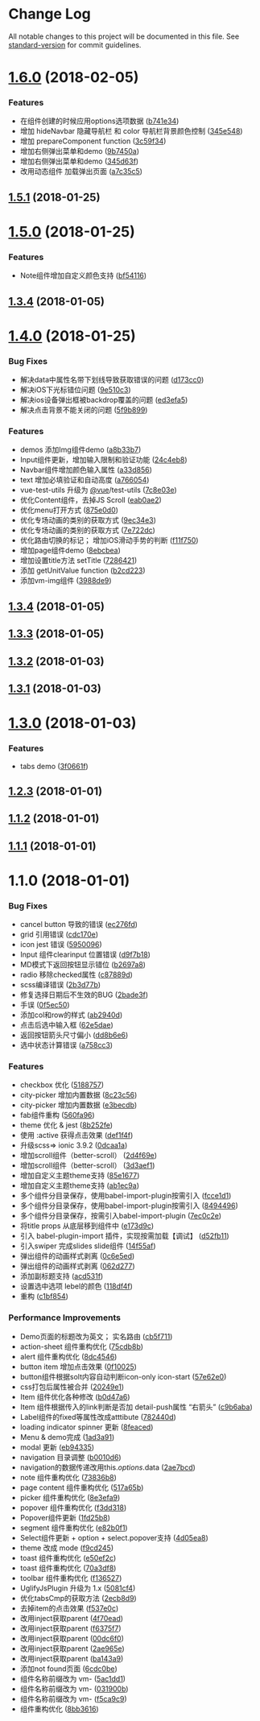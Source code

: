 # Change Log

All notable changes to this project will be documented in this file. See [standard-version](https://github.com/conventional-changelog/standard-version) for commit guidelines.

<a name="1.6.0"></a>
# [1.6.0](https://github.com/nostaff/vimon/compare/v1.5.1...v1.6.0) (2018-02-05)


### Features

* 在组件创建的时候应用options选项数据 ([b741e34](https://github.com/nostaff/vimon/commit/b741e34))
* 增加 hideNavbar 隐藏导航栏  和 color 导航栏背景颜色控制 ([345e548](https://github.com/nostaff/vimon/commit/345e548))
* 增加 prepareComponent function ([3c59f34](https://github.com/nostaff/vimon/commit/3c59f34))
* 增加右侧弹出菜单和demo ([9b7450a](https://github.com/nostaff/vimon/commit/9b7450a))
* 增加右侧弹出菜单和demo ([345d63f](https://github.com/nostaff/vimon/commit/345d63f))
* 改用动态组件 <component>加载弹出页面 ([a7c35c5](https://github.com/nostaff/vimon/commit/a7c35c5))



<a name="1.5.1"></a>
## [1.5.1](https://github.com/nostaff/vimon/compare/v1.5.0...v1.5.1) (2018-01-25)



<a name="1.5.0"></a>
# [1.5.0](https://github.com/nostaff/vimon/compare/v1.4.0...v1.5.0) (2018-01-25)


### Features

* Note组件增加自定义颜色支持 ([bf54116](https://github.com/nostaff/vimon/commit/bf54116))



<a name="1.3.4"></a>
## [1.3.4](https://github.com/nostaff/vimon/compare/v1.3.3...v1.3.4) (2018-01-05)



<a name="1.4.0"></a>
# [1.4.0](https://github.com/nostaff/vimon/compare/v1.3.3...v1.4.0) (2018-01-25)


### Bug Fixes

* 解决data中属性名带下划线导致获取错误的问题 ([d173cc0](https://github.com/nostaff/vimon/commit/d173cc0))
* 解决iOS下光标错位问题 ([9e510c3](https://github.com/nostaff/vimon/commit/9e510c3))
* 解决ios设备弹出框被backdrop覆盖的问题 ([ed3efa5](https://github.com/nostaff/vimon/commit/ed3efa5))
* 解决点击背景不能关闭的问题 ([5f9b899](https://github.com/nostaff/vimon/commit/5f9b899))


### Features

* demos 添加Img组件demo ([a8b33b7](https://github.com/nostaff/vimon/commit/a8b33b7))
* Input组件更新，增加输入限制和验证功能 ([24c4eb8](https://github.com/nostaff/vimon/commit/24c4eb8))
* Navbar组件增加颜色输入属性 ([a33d856](https://github.com/nostaff/vimon/commit/a33d856))
* text 增加必填验证和自动高度 ([a766054](https://github.com/nostaff/vimon/commit/a766054))
* vue-test-utils 升级为 [@vue](https://github.com/vue)/test-utils ([7c8e03e](https://github.com/nostaff/vimon/commit/7c8e03e))
* 优化Content组件，去掉JS Scroll ([eab0ae2](https://github.com/nostaff/vimon/commit/eab0ae2))
* 优化menu打开方式 ([875e0d0](https://github.com/nostaff/vimon/commit/875e0d0))
* 优化专场动画的类别的获取方式 ([9ec34e3](https://github.com/nostaff/vimon/commit/9ec34e3))
* 优化专场动画的类别的获取方式 ([7e722dc](https://github.com/nostaff/vimon/commit/7e722dc))
* 优化路由切换的标记； 增加iOS滑动手势的判断 ([f11f750](https://github.com/nostaff/vimon/commit/f11f750))
* 增加page组件demo ([8ebcbea](https://github.com/nostaff/vimon/commit/8ebcbea))
* 增加设置title方法  setTitle ([7286421](https://github.com/nostaff/vimon/commit/7286421))
* 添加 getUnitValue function ([b2cd223](https://github.com/nostaff/vimon/commit/b2cd223))
* 添加vm-img组件 ([3988de9](https://github.com/nostaff/vimon/commit/3988de9))

<a name="1.3.4"></a>
## [1.3.4](https://github.com/nostaff/vimon/compare/v1.3.3...v1.3.4) (2018-01-05)


<a name="1.3.3"></a>
## [1.3.3](https://github.com/nostaff/vimon/compare/v1.3.2...v1.3.3) (2018-01-05)



<a name="1.3.2"></a>
## [1.3.2](https://github.com/nostaff/vimon/compare/v1.2.10...v1.3.2) (2018-01-03)



<a name="1.3.1"></a>
## [1.3.1](https://github.com/nostaff/vimon/compare/v1.2.10...v1.3.1) (2018-01-03)



<a name="1.3.0"></a>
# [1.3.0](https://github.com/nostaff/vimon/compare/v1.2.3...v1.3.0) (2018-01-03)


### Features

* tabs demo ([3f0661f](https://github.com/nostaff/vimon/commit/3f0661f))



<a name="1.2.3"></a>
## [1.2.3](https://github.com/nostaff/vimon/compare/v1.1.2...v1.2.3) (2018-01-01)



<a name="1.1.2"></a>
## [1.1.2](https://github.com/nostaff/vimon/compare/v1.1.1...v1.1.2) (2018-01-01)



<a name="1.1.1"></a>
## [1.1.1](https://github.com/nostaff/vimon/compare/v1.1.0...v1.1.1) (2018-01-01)



<a name="1.1.0"></a>
# 1.1.0 (2018-01-01)


### Bug Fixes

* cancel button 导致的错误 ([ec276fd](https://github.com/nostaff/vimon/commit/ec276fd))
* grid 引用错误 ([cdc170e](https://github.com/nostaff/vimon/commit/cdc170e))
* icon jest 错误 ([5950096](https://github.com/nostaff/vimon/commit/5950096))
* Input 组件clearinput 位置错误 ([d9f7b18](https://github.com/nostaff/vimon/commit/d9f7b18))
* MD模式下返回按钮显示错位 ([b2697a8](https://github.com/nostaff/vimon/commit/b2697a8))
* radio 移除checked属性 ([c87889d](https://github.com/nostaff/vimon/commit/c87889d))
* scss编译错误 ([2b3d77b](https://github.com/nostaff/vimon/commit/2b3d77b))
* 修复选择日期后不生效的BUG ([2bade3f](https://github.com/nostaff/vimon/commit/2bade3f))
* 手误 ([0f5ec50](https://github.com/nostaff/vimon/commit/0f5ec50))
* 添加col和row的样式 ([ab2940d](https://github.com/nostaff/vimon/commit/ab2940d))
* 点击后选中输入框 ([62e5dae](https://github.com/nostaff/vimon/commit/62e5dae))
* 返回按钮箭头尺寸偏小 ([dd8b6e6](https://github.com/nostaff/vimon/commit/dd8b6e6))
* 选中状态计算错误 ([a758cc3](https://github.com/nostaff/vimon/commit/a758cc3))


### Features

* checkbox 优化 ([5188757](https://github.com/nostaff/vimon/commit/5188757))
* city-picker 增加内置数据 ([8c23c56](https://github.com/nostaff/vimon/commit/8c23c56))
* city-picker 增加内置数据 ([e3becdb](https://github.com/nostaff/vimon/commit/e3becdb))
* fab组件重构 ([560fa96](https://github.com/nostaff/vimon/commit/560fa96))
* theme 优化  & jest ([8b252fe](https://github.com/nostaff/vimon/commit/8b252fe))
* 使用 :active 获得点击效果 ([def1f4f](https://github.com/nostaff/vimon/commit/def1f4f))
* 升级scss=> ionic 3.9.2 ([0dcaa1a](https://github.com/nostaff/vimon/commit/0dcaa1a))
* 增加scroll组件（better-scroll） ([2d4f69e](https://github.com/nostaff/vimon/commit/2d4f69e))
* 增加scroll组件（better-scroll） ([3d3aef1](https://github.com/nostaff/vimon/commit/3d3aef1))
* 增加自定义主题theme支持 ([85e1677](https://github.com/nostaff/vimon/commit/85e1677))
* 增加自定义主题theme支持 ([ab1ec9a](https://github.com/nostaff/vimon/commit/ab1ec9a))
* 多个组件分目录保存，使用babel-import-plugin按需引入 ([fcce1d1](https://github.com/nostaff/vimon/commit/fcce1d1))
* 多个组件分目录保存，使用babel-import-plugin按需引入 ([8494496](https://github.com/nostaff/vimon/commit/8494496))
* 多个组件分目录保存，按需引入babel-import-plugin ([7ec0c2e](https://github.com/nostaff/vimon/commit/7ec0c2e))
* 将title props 从底层移到组件中 ([e173d9c](https://github.com/nostaff/vimon/commit/e173d9c))
* 引入  babel-plugin-import 插件，实现按需加载【调试】 ([d52fb11](https://github.com/nostaff/vimon/commit/d52fb11))
* 引入swiper 完成slides slide组件 ([14f55af](https://github.com/nostaff/vimon/commit/14f55af))
* 弹出组件的动画样式剥离 ([0c6e5ed](https://github.com/nostaff/vimon/commit/0c6e5ed))
* 弹出组件的动画样式剥离 ([062d277](https://github.com/nostaff/vimon/commit/062d277))
* 添加副标题支持 ([acd531f](https://github.com/nostaff/vimon/commit/acd531f))
* 设置选中选项 lebel的颜色 ([118df4f](https://github.com/nostaff/vimon/commit/118df4f))
* 重构 ([c1bf854](https://github.com/nostaff/vimon/commit/c1bf854))


### Performance Improvements

*  Demo页面的标题改为英文； 实名路由 ([cb5f711](https://github.com/nostaff/vimon/commit/cb5f711))
* action-sheet 组件重构优化 ([75cdb8b](https://github.com/nostaff/vimon/commit/75cdb8b))
* alert 组件重构优化 ([8dc4546](https://github.com/nostaff/vimon/commit/8dc4546))
* button item 增加点击效果 ([0f10025](https://github.com/nostaff/vimon/commit/0f10025))
* button组件根据solt内容自动判断icon-only  icon-start ([57e62e0](https://github.com/nostaff/vimon/commit/57e62e0))
* css打包后属性被合并 ([20249e1](https://github.com/nostaff/vimon/commit/20249e1))
* Item 组件优化各种修改 ([b0d47a6](https://github.com/nostaff/vimon/commit/b0d47a6))
* Item 组件根据传入的link判断是否加 detail-push属性 “右箭头” ([c9b6aba](https://github.com/nostaff/vimon/commit/c9b6aba))
* Label组件的fixed等属性改成atttibute ([782440d](https://github.com/nostaff/vimon/commit/782440d))
* loading indicator spinner 更新 ([8feaced](https://github.com/nostaff/vimon/commit/8feaced))
* Menu & demo完成 ([1ad3a91](https://github.com/nostaff/vimon/commit/1ad3a91))
* modal 更新 ([eb94335](https://github.com/nostaff/vimon/commit/eb94335))
* navigation 目录调整 ([b0010d6](https://github.com/nostaff/vimon/commit/b0010d6))
* navigation的数据传递改用this.$options.$data ([2ae7bcd](https://github.com/nostaff/vimon/commit/2ae7bcd))
* note 组件重构优化 ([73836b8](https://github.com/nostaff/vimon/commit/73836b8))
* page content 组件重构优化 ([517a65b](https://github.com/nostaff/vimon/commit/517a65b))
* picker 组件重构优化 ([8e3efa9](https://github.com/nostaff/vimon/commit/8e3efa9))
* popover 组件重构优化 ([f3dd318](https://github.com/nostaff/vimon/commit/f3dd318))
* Popover组件更新 ([1fd25b8](https://github.com/nostaff/vimon/commit/1fd25b8))
* segment 组件重构优化 ([e82b0f1](https://github.com/nostaff/vimon/commit/e82b0f1))
* Select组件更新 + option + select.popover支持 ([4d05ea8](https://github.com/nostaff/vimon/commit/4d05ea8))
* theme 改成 mode ([f9cd245](https://github.com/nostaff/vimon/commit/f9cd245))
* toast 组件重构优化 ([e50ef2c](https://github.com/nostaff/vimon/commit/e50ef2c))
* toast 组件重构优化 ([70a3df8](https://github.com/nostaff/vimon/commit/70a3df8))
* toolbar 组件重构优化 ([f136527](https://github.com/nostaff/vimon/commit/f136527))
* UglifyJsPlugin 升级为 1.x ([5081cf4](https://github.com/nostaff/vimon/commit/5081cf4))
* 优化tabsCmp的获取方法 ([2ecb8d9](https://github.com/nostaff/vimon/commit/2ecb8d9))
* 去掉item的点击效果 ([f537e0c](https://github.com/nostaff/vimon/commit/f537e0c))
* 改用inject获取parent ([4f70ead](https://github.com/nostaff/vimon/commit/4f70ead))
* 改用inject获取parent ([f6375f7](https://github.com/nostaff/vimon/commit/f6375f7))
* 改用inject获取parent ([00dc6f0](https://github.com/nostaff/vimon/commit/00dc6f0))
* 改用inject获取parent ([2ae965e](https://github.com/nostaff/vimon/commit/2ae965e))
* 改用inject获取parent ([ba143a9](https://github.com/nostaff/vimon/commit/ba143a9))
* 添加not found页面 ([6cdc0be](https://github.com/nostaff/vimon/commit/6cdc0be))
* 组件名称前缀改为 vm- ([5ac1dd1](https://github.com/nostaff/vimon/commit/5ac1dd1))
* 组件名称前缀改为 vm- ([031900b](https://github.com/nostaff/vimon/commit/031900b))
* 组件名称前缀改为 vm- ([f5ca9c9](https://github.com/nostaff/vimon/commit/f5ca9c9))
* 组件重构优化 ([8bb3616](https://github.com/nostaff/vimon/commit/8bb3616))

